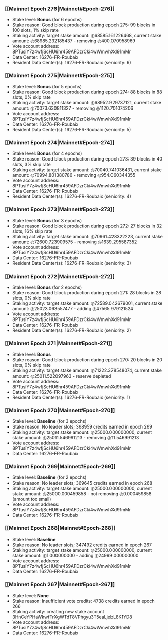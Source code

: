### [[Mainnet Epoch 276|Mainnet#Epoch-276]]
* Stake level: **Bonus** (for 6 epochs)
* Stake reason: Good block production during epoch 275: 99 blocks in 100 slots, 1% skip rate
* Staking activity: target stake amount: ◎68585.161226468, current stake amount: ◎68985.232185437 - removing ◎400.070958969
* Vote account address: 8PTusiY7z4wfjScHU6hr459AFDzrCki4wWmwhXd91mMr
* Data Center: 16276-FR-Roubaix
* Resident Data Center(s): 16276-FR-Roubaix (seniority: 6)
### [[Mainnet Epoch 275|Mainnet#Epoch-275]]
* Stake level: **Bonus** (for 5 epochs)
* Stake reason: Good block production during epoch 274: 88 blocks in 88 slots, 0% skip rate
* Staking activity: target stake amount: ◎68952.929737121, current stake amount: ◎70073.630811327 - removing ◎1120.701074206
* Vote account address: 8PTusiY7z4wfjScHU6hr459AFDzrCki4wWmwhXd91mMr
* Data Center: 16276-FR-Roubaix
* Resident Data Center(s): 16276-FR-Roubaix (seniority: 5)
### [[Mainnet Epoch 274|Mainnet#Epoch-274]]
* Stake level: **Bonus** (for 4 epochs)
* Stake reason: Good block production during epoch 273: 39 blocks in 40 slots, 3% skip rate
* Staking activity: target stake amount: ◎70040.741036431, current stake amount: ◎70994.801380786 - removing ◎954.060344355
* Vote account address: 8PTusiY7z4wfjScHU6hr459AFDzrCki4wWmwhXd91mMr
* Data Center: 16276-FR-Roubaix
* Resident Data Center(s): 16276-FR-Roubaix (seniority: 4)
### [[Mainnet Epoch 273|Mainnet#Epoch-273]]
* Stake level: **Bonus** (for 3 epochs)
* Stake reason: Good block production during epoch 272: 27 blocks in 32 slots, 16% skip rate
* Staking activity: target stake amount: ◎70961.428322223, current stake amount: ◎72600.723909575 - removing ◎1639.295587352
* Vote account address: 8PTusiY7z4wfjScHU6hr459AFDzrCki4wWmwhXd91mMr
* Data Center: 16276-FR-Roubaix
* Resident Data Center(s): 16276-FR-Roubaix (seniority: 3)
### [[Mainnet Epoch 272|Mainnet#Epoch-272]]
* Stake level: **Bonus** (for 2 epochs)
* Stake reason: Good block production during epoch 271: 28 blocks in 28 slots, 0% skip rate
* Staking activity: target stake amount: ◎72589.042679001, current stake amount: ◎25023.063557477 - adding ◎47565.979121524
* Vote account address: 8PTusiY7z4wfjScHU6hr459AFDzrCki4wWmwhXd91mMr
* Data Center: 16276-FR-Roubaix
* Resident Data Center(s): 16276-FR-Roubaix (seniority: 2)
### [[Mainnet Epoch 271|Mainnet#Epoch-271]]
* Stake level: **Bonus**
* Stake reason: Good block production during epoch 270: 20 blocks in 20 slots, 0% skip rate
* Staking activity: target stake amount: ◎71222.378548074, current stake amount: ◎25011.522097963 - reserve depleted
* Vote account address: 8PTusiY7z4wfjScHU6hr459AFDzrCki4wWmwhXd91mMr
* Data Center: 16276-FR-Roubaix
* Resident Data Center(s): 16276-FR-Roubaix (seniority: 1)
### [[Mainnet Epoch 270|Mainnet#Epoch-270]]
* Stake level: **Baseline** (for 3 epochs)
* Stake reason: No leader slots; 368959 credits earned in epoch 269
* Staking activity: target stake amount: ◎25000.000000000, current stake amount: ◎25011.546991213 - removing ◎11.546991213
* Vote account address: 8PTusiY7z4wfjScHU6hr459AFDzrCki4wWmwhXd91mMr
* Data Center: 16276-FR-Roubaix
### [[Mainnet Epoch 269|Mainnet#Epoch-269]]
* Stake level: **Baseline** (for 2 epochs)
* Stake reason: No leader slots; 369645 credits earned in epoch 268
* Staking activity: target stake amount: ◎25000.000000000, current stake amount: ◎25000.000459858 - not removing ◎0.000459858 (amount too small)
* Vote account address: 8PTusiY7z4wfjScHU6hr459AFDzrCki4wWmwhXd91mMr
* Data Center: 16276-FR-Roubaix
### [[Mainnet Epoch 268|Mainnet#Epoch-268]]
* Stake level: **Baseline**
* Stake reason: No leader slots; 347492 credits earned in epoch 267
* Staking activity: target stake amount: ◎25000.000000000, current stake amount: ◎1.000000000 - adding ◎24999.000000000
* Vote account address: 8PTusiY7z4wfjScHU6hr459AFDzrCki4wWmwhXd91mMr
* Data Center: 16276-FR-Roubaix
### [[Mainnet Epoch 267|Mainnet#Epoch-267]]
* Stake level: **None**
* Stake reason: Insufficient vote credits: 4738 credits earned in epoch 266
* Staking activity: creating new stake account 3HnCeYPHaWkwfTrXgWTdT8VPhgyu3T5eaLjebL8K1YD8
* Vote account address: 8PTusiY7z4wfjScHU6hr459AFDzrCki4wWmwhXd91mMr
* Data Center: 16276-FR-Roubaix